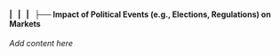 #### |   |   |   ├── Impact of Political Events (e.g., Elections, Regulations) on Markets

*Add content here*